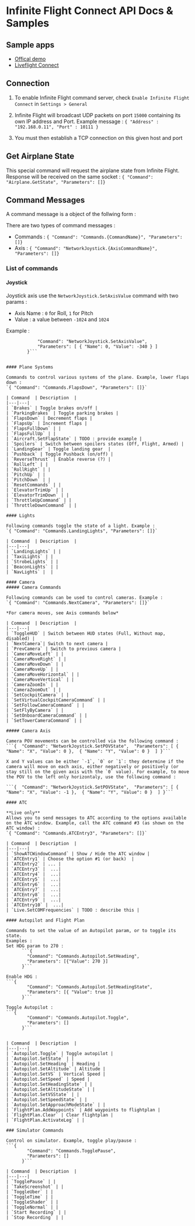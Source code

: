 # Infinite Flight Connect API Docs & Samples
## Sample apps
- [Offical demo](https://github.com/mlaban/IFCTest/tree/master/Infinite%20Flight%20Connector%20API)
- [Liveflight Connect](https://github.com/LiveFlightApp/Connect-Windows)

## Connection 

 1. To enable Infinite Flight command server, check `Enable Infinite Flight Connect` in `Settings > General`
 2. Infinite Flight will broadcast UDP packets on port `15000` containing its own IP address and Port.
Example message : 
`{ "Address" : "192.168.0.11", "Port" : 10111 }`

 3. You must then establish a TCP connection on this given host and port

## Get Airplane State 

This special command will request the airplane state from Infinite Flight. Response will be received on the same socket :
`{ "Command": "Airplane.GetState", "Parameters": []}`

## Command Messages 

A command message is a object of the follwing form : 


There are two types of command messages : 
 - Commands : `{ "Command": "Commands.{CommandName}", "Parameters": []}`
 - Axis : `{ "Command": "NetworkJoystick.{AxisCommandName}", "Parameters": []}`


### List of commands

#### Joystick 

Joystick axis use the `NetworkJoystick.SetAxisValue` command with two params :

 - Axis Name : `0` for Roll, `1` for Pitch 
 - Value : a value between `-1024` and `1024`

Example : 
```{
            "Command": "NetworkJoystick.SetAxisValue",
            "Parameters": [ { "Name": 0, "Value": -340 } ]
        }```
      

#### Plane Systems 

Commands to control various systems of the plane. Example, lower flaps down : 
`{ "Command": "Commands.FlapsDown", "Parameters": []}`

| Command  | Description  |
|---|---|
| `Brakes` | Toggle brakes on/off |
| `ParkingBrakes` | Toggle parking brakes |
| `FlapsDown` | Decrement flaps |
| `FlapsUp` | Increment flaps |
| `FlapsFullDown` | |
| `FlapsFullUp` | |
| `Aircraft.SetFlapState` | TODO : provide example |
| `Spoilers` | Switch between spoilers states (Off, Flight, Armed) |
| `LandingGear` | Toggle landing gear  |
| `Pushback` | Toggle Pushback (on/off) |
| `ReverseThrust` | Enable reverse (?) |
| `RollLeft` | |
| `RollRight` | |
| `PitchUp` | |
| `PitchDown` | |
| `ResetCommands` | |
| `ElevatorTrimUp` | |
| `ElevatorTrimDown` | |
| `ThrottleUpCommand` | |
| `ThrottleDownCommand` | |

#### Lights

Following commands toggle the state of a light. Example : 
`{ "Command": "Commands.LandingLights", "Parameters": []}`

| Command  | Description  |
|---|---|
| `LandingLights` | |
| `TaxiLights` | |
| `StrobeLights` | |
| `BeaconLights` | |
| `NavLights` |  |

#### Camera 
##### Camera Commands

Following commands can be used to control cameras. Example : 
`{ "Command": "Commands.NextCamera", "Parameters": []}`

*For camera moves, see Axis commands below*

| Command  | Description  |
|---|---|
| `ToggleHUD` | Switch between HUD states (Full, Without map, disabled) |
| `NextCamera`| Switch to next camera |
| `PrevCamera` | Switch to previous camera |
| `CameraMoveLeft` | | 
| `CameraMoveRight` | |
| `CameraMoveDown` | | 
| `CameraMoveUp` | | 
| `CameraMoveHorizontal` | |
| `CameraMoveVertical` | |
| `CameraZoomIn` | |
| `CameraZoomOut` | |
| `SetCockpitCamera` | |
| `SetVirtualCockpitCameraCommand` | |
| `SetFollowCameraCommand` | |
| `SetFlyByCamera` | |
| `SetOnboardCameraCommand` | |
| `SetTowerCameraCommand` | |

##### Camera Axis 

Camera POV movements can be controlled via the following command : 
```{  "Command": "NetworkJoystick.SetPOVState",  "Parameters": [ { "Name": "X", "Value": 0 },  { "Name": "Y", "Value": 0 }  ] }```

X and Y values can be either `-1`, `0` or `1`: they determine if the camera will move on each axis, either negatively or positively (or stay still on the given axis with the `0` value). For example, to move the POV to the left only horizontaly, use the following command :

```{  "Command": "NetworkJoystick.SetPOVState",  "Parameters": [ { "Name": "X", "Value": -1 },  { "Name": "Y", "Value": 0 }  ] }```

#### ATC 

**Live only**
Allows you to send messages to ATC according to the options available on the ATC window. Example, call the ATC command #3 (as shown on the ATC window) : 
`{ "Command": "Commands.ATCEntry3", "Parameters": []}`

| Command  | Description  |
|---|---|
| `ShowATCWindowCommand` | Show / Hide the ATC window |
| `ATCEntry1` | Choose the option #1 (or back)  |
| `ATCEntry2` | ... |
| `ATCEntry3` |  ...|
| `ATCEntry4` |  ...|
| `ATCEntry5` |  ...|
| `ATCEntry6` |  ...|
| `ATCEntry7` |  ...|
| `ATCEntry8` |  ...|
| `ATCEntry9` |  ...|
| `ATCEntry10` |  ...|
| `Live.SetCOMFrequencies` | TODO : describe this |

#### Autopilot and Flight Plan

Commands to set the value of an Autopilot param, or to toggle its state. 
Examples : 
Set HDG param to 270 : 
      ```{
        "Command": "Commands.Autopilot.SetHeading",
        "Parameters": [{"Value": 270 }]
      }```

Enable HDG :
```{
        "Command": "Commands.Autopilot.SetHeadingState",
        "Parameters": [{ "Value": true }]
      }```

Toggle Autopilot : 
```{
        "Command": "Commands.Autopilot.Toggle",
        "Parameters": []
      }```


| Command  | Description  |
|---|---|
| `Autopilot.Toggle` | Toggle autopilot |
| `Autopilot.SetState` | |
| `Autopilot.SetHeading` | Heading |
| `Autopilot.SetAltitude` | Altitude |
| `Autopilot.SetVS` | Vertical Speed |
| `Autopilot.SetSpeed` | Speed |
| `Autopilot.SetHeadingState` | |
| `Autopilot.SetAltitudeState` | |
| `Autopilot.SetVSState` | |
| `Autopilot.SetSpeedState` | |
| `Autopilot.SetApproachModeState` | |
| `FlightPlan.AddWaypoints` | Add waypoints to flightplan |
| `FlightPlan.Clear` | Clear flightplan |
| `FlightPlan.ActivateLeg` | |

### Simulator Commands 

Control on simulator. Example, toggle play/pause : 
```{
        "Command": "Commands.TogglePause",
        "Parameters": []
      }```

| Command  | Description  |
|---|---|
| `TogglePause` | |
| `TakeScreenshot` | |
| `ToggleUber` | |
| `ToggleTime` | |
| `ToggleShader` | |
| `ToggleNormal` | |
| `Start Recording` | |
| `Stop Recording` | |

